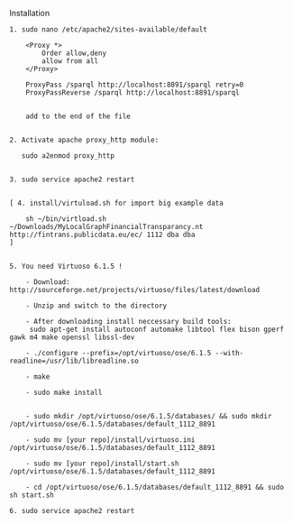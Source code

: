 Installation

    1. sudo nano /etc/apache2/sites-available/default
    
        <Proxy *>
            Order allow,deny
            allow from all
        </Proxy>

        ProxyPass /sparql http://localhost:8891/sparql retry=0
        ProxyPassReverse /sparql http://localhost:8891/sparql
        
        
        add to the end of the file
        
        
    2. Activate apache proxy_http module:
    
       sudo a2enmod proxy_http


    3. sudo service apache2 restart
    
    
    [ 4. install/virtuload.sh for import big example data 
    
        sh ~/bin/virtload.sh ~/Downloads/MyLocalGraphFinancialTransparancy.nt http://fintrans.publicdata.eu/ec/ 1112 dba dba 
    ]
    
    
    5. You need Virtuoso 6.1.5 !
    
        - Download: http://sourceforge.net/projects/virtuoso/files/latest/download
       
        - Unzip and switch to the directory
       
        - After downloading install neccessary build tools:
         sudo apt-get install autoconf automake libtool flex bison gperf gawk m4 make openssl libssl-dev
    
        - ./configure --prefix=/opt/virtuoso/ose/6.1.5 --with-readline=/usr/lib/libreadline.so
       
        - make
       
        - sudo make install
       
       
        - sudo mkdir /opt/virtuoso/ose/6.1.5/databases/ && sudo mkdir /opt/virtuoso/ose/6.1.5/databases/default_1112_8891 
    
        - sudo mv [your repo]/install/virtuoso.ini /opt/virtuoso/ose/6.1.5/databases/default_1112_8891 
    
        - sudo mv [your repo]/install/start.sh /opt/virtuoso/ose/6.1.5/databases/default_1112_8891
    
        - cd /opt/virtuoso/ose/6.1.5/databases/default_1112_8891 && sudo sh start.sh
    
    6. sudo service apache2 restart
    
       
